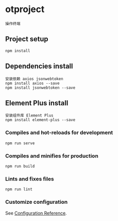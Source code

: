 # otproject
```
操作终端
```

## Project setup
```
npm install
```
##  Dependencies install
```
安装依赖 axios jsonwebtoken
npm install axios --save
npm install jsonwebtoken --save
```

## Element Plus install
```
安装组件库 Element Plus
npm install element-plus --save
```

### Compiles and hot-reloads for development
```
npm run serve
```

### Compiles and minifies for production
```
npm run build
```

### Lints and fixes files
```
npm run lint
```

### Customize configuration
See [Configuration Reference](https://cli.vuejs.org/config/).
